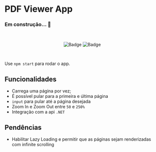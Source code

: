 # PDF Viewer App

### Em construção... 🚀

<div style="text-align: center">
<br>

  ![Badge](https://img.shields.io/badge/React-PDF-%237159c1?style=flat&logo=react)
  ![Badge](https://img.shields.io/badge/Styled-Components-DB7093?style=flat&logo=styled-components)

<br>
</div>

Use `npm start` para rodar o app.

## Funcionalidades

- Carrega uma página por vez;
- É possível pular para a primeira e última página
- `input` para pular até a página desejada
- Zoom In e Zoom Out entre `50` e `250%`
- Integração com a api `.NET`

## Pendências
- Habilitar Lazy Loading e permitir que as páginas sejam renderizadas com infinite scrolling
